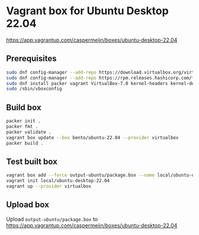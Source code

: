 # Vagrant box for Ubuntu Desktop 22.04

https://app.vagrantup.com/caspermeijn/boxes/ubuntu-desktop-22.04

## Prerequisites

```bash
sudo dnf config-manager --add-repo https://download.virtualbox.org/virtualbox/rpm/fedora/virtualbox.repo
sudo dnf config-manager --add-repo https://rpm.releases.hashicorp.com/fedora/hashicorp.repo
sudo dnf install packer vagrant VirtualBox-7.0 kernel-headers kernel-devel dkms
sudo /sbin/vboxconfig
```

## Build box

```bash
packer init .
packer fmt .
packer validate .
vagrant box update --box bento/ubuntu-22.04 --provider virtualbox
packer build .
```

## Test built box

```bash
vagrant box add --force output-ubuntu/package.box --name local/ubuntu-desktop-22.04
vagrant init local/ubuntu-desktop-22.04
vagrant up --provider virtualbox
```

## Upload box

Upload `output-ubuntu/package.box` to https://app.vagrantup.com/caspermeijn/boxes/ubuntu-desktop-22.04
